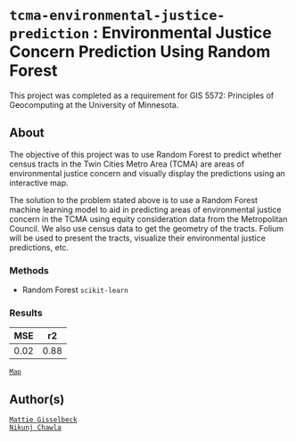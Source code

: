 # `tcma-environmental-justice-prediction` : Environmental Justice Concern Prediction Using Random Forest


This project was completed as a requirement for GIS 5572: Principles of Geocomputing at the University of Minnesota.

## About

The objective of this project was to use Random Forest to predict whether census tracts in the
Twin Cities Metro Area (TCMA) are areas of environmental justice concern and visually display the predictions using an interactive map.

The solution to the problem stated above is to use a Random Forest machine learning model to aid in predicting areas of environmental justice concern in the TCMA using equity consideration data from the Metropolitan Council. We also use census data to get the geometry of the tracts. Folium will be used to present the tracts, visualize their environmental justice predictions, etc.

### Methods
- Random Forest `scikit-learn`

### Results 

| MSE  | r2 |
| ---- | ------- |
| 0.02  |  0.88  |


[`Map`](ej_prediction_map.html)

## Author(s)


[`Mattie Gisselbeck`](https://github.com/mattiegisselbeck)
<br>
[`Nikunj Chawla`](https://github.com/nik312123)
